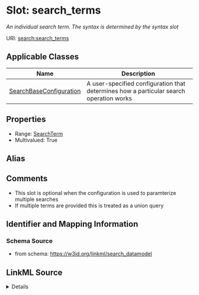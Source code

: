 # Slot: search_terms
_An individual search term. The syntax is determined by the syntax slot_


URI: [search:search_terms](https://w3id.org/linkml/search_datamodel/search_terms)



<!-- no inheritance hierarchy -->




## Applicable Classes

| Name | Description |
| --- | --- |
[SearchBaseConfiguration](SearchBaseConfiguration.md) | A user-specified configuration that determines how a particular search operation works






## Properties

* Range: [SearchTerm](SearchTerm.md)
* Multivalued: True







## Alias




## Comments

* This slot is optional when the configuration is used to paramterize multiple searches
* If multiple terms are provided this is treated as a union query

## Identifier and Mapping Information







### Schema Source


* from schema: https://w3id.org/linkml/search_datamodel




## LinkML Source

<details>
```yaml
name: search_terms
description: An individual search term. The syntax is determined by the syntax slot
comments:
- This slot is optional when the configuration is used to paramterize multiple searches
- If multiple terms are provided this is treated as a union query
from_schema: https://w3id.org/linkml/search_datamodel
rank: 1000
multivalued: true
alias: search_terms
owner: SearchBaseConfiguration
domain_of:
- SearchBaseConfiguration
range: SearchTerm

```
</details>